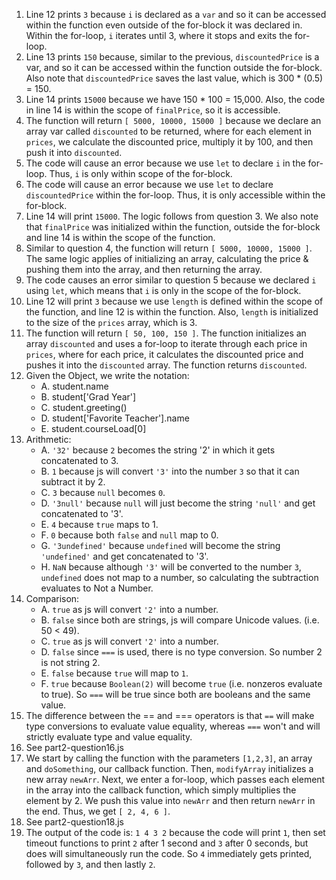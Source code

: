 1. Line 12 prints `3` because `i` is declared as a `var` and so it can be accessed within the function even outside of the for-block it was declared in. Within the for-loop, `i` iterates until 3, where it stops and exits the for-loop.
2. Line 13 prints `150` because, similar to the previous, `discountedPrice` is a var, and so it can be accessed within the function outside the for-block. Also note that `discountedPrice` saves the last value, which is 300 * (0.5) = 150.
3. Line 14 prints `15000` because we have 150 * 100 = 15,000. Also, the code in line 14 is within the scope of `finalPrice`, so it is accessible.
4. The function will return `[ 5000, 10000, 15000 ]` because we declare an array var called `discounted` to be returned, where for each element in `prices`, we calculate the discounted price, multiply it by 100, and then push it into `discounted`.
5. The code will cause an error because we use `let` to declare `i` in the for-loop. Thus, `i` is only within scope of the for-block.
6. The code will cause an error because we use `let` to declare `discountedPrice` within the for-loop. Thus, it is only accessible within the for-block.
7. Line 14 will print `15000`. The logic follows from question 3. We also note that `finalPrice` was initialized within the function, outside the for-block and line 14 is within the scope of the function.
8. Similar to question 4, the function will return `[ 5000, 10000, 15000 ]`. The same logic applies of initializing an array, calculating the price & pushing them into the array, and then returning the array.
9. The code causes an error similar to question 5 because we declared `i` using `let`, which means that `i` is only in the scope of the for-block.
10. Line 12 will print `3` because we use `length` is defined within the scope of the function, and line 12 is within the function. Also, `length` is initialized to the size of the `prices` array, which is 3.
11. The function will return `[ 50, 100, 150 ]`. The function initializes an array `discounted` and uses a for-loop to iterate through each price in `prices`, where for each price, it calculates the discounted price and pushes it into the `discounted` array. The function returns `discounted`.
12. Given the Object, we write the notation:
    - A. student.name
    - B. student['Grad Year']
    - C. student.greeting()
    - D. student['Favorite Teacher'].name
    - E. student.courseLoad[0]
13. Arithmetic:
    - A. `'32'` because `2` becomes the string '2' in which it gets concatenated to 3. 
    - B. `1` because js will convert `'3'` into the number `3` so that it can subtract it by 2.
    - C. `3` because `null` becomes `0`.
    - D. `'3null'` because `null` will just become the string `'null'` and get concatenated to '3'.
    - E. `4` because `true` maps to 1.
    - F. `0` because both `false` and `null` map to 0.
    - G. `'3undefined'` because `undefined` will become the string `'undefined'` and get concatenated to '3'.
    - H. `NaN` because although `'3'` will be converted to the number `3`, `undefined` does not map to a number, so calculating the subtraction evaluates to Not a Number.
14. Comparison:
    - A. `true` as js will convert `'2'` into a number.
    - B. `false` since both are strings, js will compare Unicode values. (i.e. 50 < 49).
    - C. `true` as js will convert `'2'` into a number.
    - D. `false` since `===` is used, there is no type conversion. So number 2 is not string 2.
    - E. `false` because `true` will map to `1`.
    - F. `true` because `Boolean(2)` will become `true` (i.e. nonzeros evaluate to true). So `===` will be true since both are booleans and the same value.
15. The difference between the == and === operators is that `==` will make type conversions to evaluate value equality, whereas `===` won't and will strictly evaluate type and value equality.
16. See part2-question16.js
17. We start by calling the function with the parameters `[1,2,3]`, an array and `doSomething`, our callback function. Then, `modifyArray` initializes a new array `newArr`. Next, we enter a for-loop, which passes each element in the array into the callback function, which simply multiplies the element by 2. We push this value into `newArr` and then return `newArr` in the end. Thus, we get `[ 2, 4, 6 ]`.
18. See part2-question18.js
19. The output of the code is: `1 4 3 2` because the code will print `1`, then set timeout functions to print `2` after 1 second and `3` after 0 seconds, but does will simultaneously run the code. So `4` immediately gets printed, followed by `3`, and then lastly `2`. 

